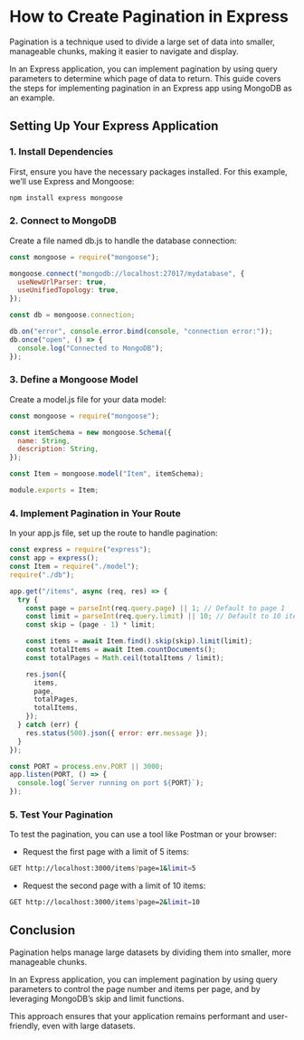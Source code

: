 # How to Create Pagination in Express

Pagination is a technique used to divide a large set of data into smaller, manageable chunks, making it easier to navigate and display.

In an Express application, you can implement pagination by using query parameters to determine which page of data to return. This guide covers the steps for implementing pagination in an Express app using MongoDB as an example.

## Setting Up Your Express Application

### 1. Install Dependencies

First, ensure you have the necessary packages installed. For this example, we’ll use Express and Mongoose:

```bash
npm install express mongoose
```

### 2. Connect to MongoDB

Create a file named db.js to handle the database connection:

```js
const mongoose = require("mongoose");

mongoose.connect("mongodb://localhost:27017/mydatabase", {
  useNewUrlParser: true,
  useUnifiedTopology: true,
});

const db = mongoose.connection;

db.on("error", console.error.bind(console, "connection error:"));
db.once("open", () => {
  console.log("Connected to MongoDB");
});
```

### 3. Define a Mongoose Model

Create a model.js file for your data model:

```js
const mongoose = require("mongoose");

const itemSchema = new mongoose.Schema({
  name: String,
  description: String,
});

const Item = mongoose.model("Item", itemSchema);

module.exports = Item;
```

### 4. Implement Pagination in Your Route

In your app.js file, set up the route to handle pagination:

```js
const express = require("express");
const app = express();
const Item = require("./model");
require("./db");

app.get("/items", async (req, res) => {
  try {
    const page = parseInt(req.query.page) || 1; // Default to page 1
    const limit = parseInt(req.query.limit) || 10; // Default to 10 items per page
    const skip = (page - 1) * limit;

    const items = await Item.find().skip(skip).limit(limit);
    const totalItems = await Item.countDocuments();
    const totalPages = Math.ceil(totalItems / limit);

    res.json({
      items,
      page,
      totalPages,
      totalItems,
    });
  } catch (err) {
    res.status(500).json({ error: err.message });
  }
});

const PORT = process.env.PORT || 3000;
app.listen(PORT, () => {
  console.log(`Server running on port ${PORT}`);
});
```

### 5. Test Your Pagination

To test the pagination, you can use a tool like Postman or your browser:

- Request the first page with a limit of 5 items:

```bash
GET http://localhost:3000/items?page=1&limit=5
```

- Request the second page with a limit of 10 items:

```bash
GET http://localhost:3000/items?page=2&limit=10

```

## Conclusion

Pagination helps manage large datasets by dividing them into smaller, more manageable chunks.

In an Express application, you can implement pagination by using query parameters to control the page number and items per page, and by leveraging MongoDB’s skip and limit functions.

This approach ensures that your application remains performant and user-friendly, even with large datasets.
